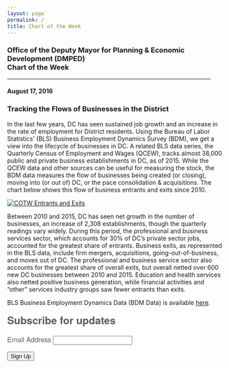 ```yaml
---
layout: page
permalink: /
title: Chart of the Week
---
```


<h3>
Office of the Deputy Mayor for Planning & Economic Development (DMPED) <br/> Chart of the Week
</h3>

<hr style="width: 475px; margin:1em 0">

<h4>August 17, 2016</h4>
<h3>Tracking the Flows of Businesses in the District</h3>

In the last few years, DC has seen sustained job growth and an increase in the rate of employment for District residents. Using the Bureau of Labor Statistics’ (BLS) Business Employment Dynamics Survey (BDM), we get a view into the lifecycle of businesses in DC. A related BLS data series, the Quarterly Census of Employment and Wages (QCEW), tracks almost 38,000 public and private business establishments in DC, as of 2015. While the QCEW data and other sources can be useful for measuring the stock, the BDM data measures the flow of businesses being created (or closing), moving into (or out of) DC, or the pace consolidation & acquisitions. The chart below shows this flow of business entrants and exits since 2010.

<div class='tableauPlaceholder' id='viz1471467570755' style='position: relative'><noscript><a href='#'><img alt='COTW Entrants and Exits ' src='https:&#47;&#47;public.tableau.com&#47;static&#47;images&#47;CO&#47;COTWEntrantsExits&#47;COTWEntrantsandExits&#47;1_rss.png' style='border: none' /></a></noscript><object class='tableauViz'  style='display:none;'><param name='host_url' value='https%3A%2F%2Fpublic.tableau.com%2F' /> <param name='site_root' value='' /><param name='name' value='COTWEntrantsExits&#47;COTWEntrantsandExits' /><param name='tabs' value='no' /><param name='toolbar' value='yes' /><param name='static_image' value='https:&#47;&#47;public.tableau.com&#47;static&#47;images&#47;CO&#47;COTWEntrantsExits&#47;COTWEntrantsandExits&#47;1.png' /> <param name='animate_transition' value='yes' /><param name='display_static_image' value='yes' /><param name='display_spinner' value='yes' /><param name='display_overlay' value='yes' /><param name='display_count' value='yes' /></object></div>  

<script type='text/javascript'>                    
  var divElement = document.getElementById('viz1471467570755');                    
  var vizElement = divElement.getElementsByTagName('object')[0];                    
  vizElement.style.width='504px';vizElement.style.height='769px';                    
  var scriptElement = document.createElement('script');                    
  scriptElement.src = 'https://public.tableau.com/javascripts/api/viz_v1.js';                    
  vizElement.parentNode.insertBefore(scriptElement, vizElement);                
</script> 

Between 2010 and 2015, DC has seen net growth in the number of businesses, an increase of 2,308 establishments, though the quarterly readings vary widely. During this period, the professional and business services sector, which accounts for 30% of DC’s private sector jobs, accounted for the greatest share of entrants. Business exits, as represented in the BLS data, include firm mergers, acquisitions, going-out-of-business, and moves out of DC. The professional and business service sector also accounts for the greatest share of overall exits, but overall netted over 600 new DC businesses between 2010 and 2015. Education and health services also netted positive business generation, while financial activities and “other” services industry groups saw fewer entrants than exits. 

BLS Business Employment Dynamics Data (BDM Data) is available <a href="http://www.bls.gov/bdm/" target="_blank">here</a>.

<!--Begin CTCT Sign-Up Form-->
<!-- EFD 1.0.0 [Mon Jun 06 12:44:43 EDT 2016] -->
<link rel='stylesheet' type='text/css' href='https://static.ctctcdn.com/h/contacts-embedded-signup-assets/1.0.2/css/signup-form.css'>
<div class="ctct-embed-signup" style="font: 16px Helvetica Neue, Arial, sans-serif; font: 1rem Helvetica Neue, Arial, sans-serif; line-height: 1.5; -webkit-font-smoothing: antialiased; width: 454px">
   <div style="color:#5b5b5b; background-color:#FFFFFF; border-radius:5px;">
       <span id="success_message" style="display:none;">
           <div style="text-align:center;">Thanks for signing up!</div>
       </span>
       <form data-id="embedded_signup:form" class="ctct-custom-form Form" name="embedded_signup" method="POST" action="https://visitor2.constantcontact.com/api/signup">
           <h2 style="margin:0;">Subscribe for updates</h2>
           <!-- The following code must be included to ensure your sign-up form works properly. -->
           <input data-id="ca:input" type="hidden" name="ca" value="a2e7dff1-cff4-49c5-b33c-d32a5beeb267">
           <input data-id="list:input" type="hidden" name="list" value="1357647672">
           <input data-id="source:input" type="hidden" name="source" value="EFD">
           <input data-id="required:input" type="hidden" name="required" value="list,email">
           <input data-id="url:input" type="hidden" name="url" value="">
           <p data-id="Email Address:p" ><label data-id="Email Address:label" data-name="email" class="ctct-form-required">Email Address</label> <input data-id="Email Address:input" type="text" name="email" value="" maxlength="80"></p>
           <button type="submit" class="Button ctct-button Button--block Button-secondary" data-enabled="enabled">Sign Up</button>
       </form>
   </div>
</div>
<script type='text/javascript'>
   var localizedErrMap = {};
   localizedErrMap['required'] =        'This field is required.';
   localizedErrMap['ca'] =          'An unexpected error occurred while attempting to send email.';
   localizedErrMap['email'] =           'Please enter your email address in name@email.com format.';
   localizedErrMap['birthday'] =        'Please enter birthday in MM/DD format.';
   localizedErrMap['anniversary'] =     'Please enter anniversary in MM/DD/YYYY format.';
   localizedErrMap['custom_date'] =     'Please enter this date in MM/DD/YYYY format.';
   localizedErrMap['list'] =            'Please select at least one email list.';
   localizedErrMap['generic'] =         'This field is invalid.';
   localizedErrMap['shared'] =      'Sorry, we could not complete your sign-up. Please contact us to resolve this.';
   localizedErrMap['state_mismatch'] = 'Mismatched State/Province and Country.';
    localizedErrMap['state_province'] = 'Select a state/province';
   localizedErrMap['selectcountry'] =   'Select a country';
   var postURL = 'https://visitor2.constantcontact.com/api/signup';
</script>
<script type='text/javascript' src='https://static.ctctcdn.com/h/contacts-embedded-signup-assets/1.0.2/js/signup-form.js'></script>
<!--End CTCT Sign-Up Form-->

